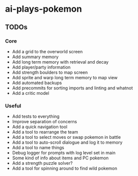 # ai-plays-pokemon

## TODOs
### Core
* Add a grid to the overworld screen
* Add summary memory
* Add long term memory with retrieval and decay
* Add player/party information
* Add strength boulders to map screen
* Add sprite and warp long term memory to map view
* Add automated backups
* Add precommits for sorting imports and linting and whatnot
* Add a critic model

### Useful
* Add tests to everything
* Improve separation of concerns
* Add a quick navigation tool
* Add a tool to rearrange the team
* Add a tool to select moves or swap pokemon in battle
* Add a tool to auto-scroll dialogue and log it to memory
* Add a tool to name things
* Debug logger for prompts with log level set in main
* Some kind of info about items and PC pokemon
* Add a strength puzzle solver?
* Add a tool for spinning around to find wild pokemon
